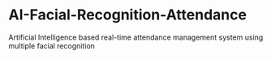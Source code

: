 # AI-Facial-Recognition-Attendance
Artificial Intelligence based real-time attendance management system using multiple facial recognition

